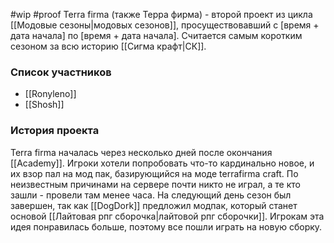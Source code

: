 #wip
#proof
Terra firma (также Терра фирма) - второй проект из цикла [[Модовые сезоны|модовых сезонов]], просуществовавший с [время + дата начала] по [время + дата начала]. Считается самым коротким сезоном за всю историю [[Сигма крафт|СК]].

### Список участников
* [[Ronyleno]]
* [[Shosh]]

### История проекта
Terra firma началась через несколько дней после окончания [[Academy]]. Игроки хотели попробовать что-то кардинально новое, и их взор пал на мод пак, базирующийся на моде terrafirma craft. 
По неизвестным причинами на сервере почти никто не играл, а те кто зашли - провели там менее часа. На следующий день сезон был завершен, так как [[DogDork]] предложил модпак, который станет основой [[Лайтовая рпг сборочка|лайтовой рпг сборочки]]. Игрокам эта идея понравилась больше, поэтому все пошли играть на новую сборку.
